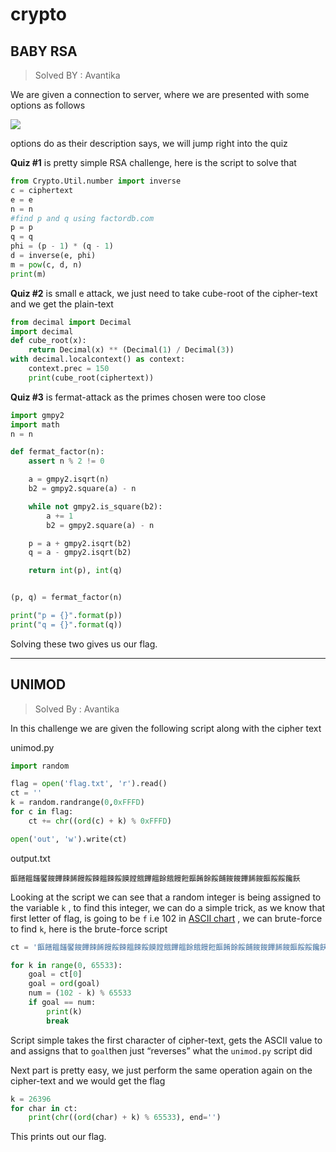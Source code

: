 # crypto

## BABY RSA
> Solved BY : Avantika

We are given a connection to server, where we are presented with some options as follows

![](https://i.imgur.com/1U1K8a3.png)

options do as their description says, we will jump right into the quiz

**Quiz #1** is pretty simple RSA challenge, here is the script to solve that

```python
from Crypto.Util.number import inverse
c = ciphertext
e = e
n = n
#find p and q using factordb.com
p = p
q = q
phi = (p - 1) * (q - 1)
d = inverse(e, phi)
m = pow(c, d, n)
print(m)
```

**Quiz #2** is small e attack, we just need to take cube-root of the cipher-text and we get the plain-text

```python
from decimal import Decimal
import decimal
def cube_root(x):
    return Decimal(x) ** (Decimal(1) / Decimal(3))
with decimal.localcontext() as context:
    context.prec = 150
    print(cube_root(ciphertext))
```

**Quiz #3** is fermat-attack as the primes chosen were too close

```python
import gmpy2
import math
n = n

def fermat_factor(n):
    assert n % 2 != 0

    a = gmpy2.isqrt(n)
    b2 = gmpy2.square(a) - n

    while not gmpy2.is_square(b2):
        a += 1
        b2 = gmpy2.square(a) - n

    p = a + gmpy2.isqrt(b2)
    q = a - gmpy2.isqrt(b2)

    return int(p), int(q)


(p, q) = fermat_factor(n)

print("p = {}".format(p))
print("q = {}".format(q))
```

Solving these two gives us our flag.

----------

## UNIMOD
> Solved By : Avantika

In this challenge we are given the following script along with the cipher text

unimod.py

```python
import random

flag = open('flag.txt', 'r').read()
ct = ''
k = random.randrange(0,0xFFFD)
for c in flag:
    ct += chr((ord(c) + k) % 0xFFFD)

open('out', 'w').write(ct)
```

output.txt
```
饇饍饂饈饜餕饆餗餙饅餒餗饂餗餒饃饄餓饆饂餘餓饅餖饇餚餘餒餔餕餕饆餙餕饇餒餒饞飫
```

Looking at the script we can see that a random integer is being assigned to the variable `k` , to find this integer, we can do a simple trick, as we know that first letter of flag, is going to be `f` i.e 102 in [ASCII chart](https://www.cs.cmu.edu/~pattis/15-1XX/common/handouts/ascii.html) , we can brute-force to find `k`, here is the brute-force script

```python
ct = '饇饍饂饈饜餕饆餗餙饅餒餗饂餗餒饃饄餓饆饂餘餓饅餖饇餚餘餒餔餕餕饆餙餕饇餒餒饞飫'

for k in range(0, 65533):
    goal = ct[0]
    goal = ord(goal)
    num = (102 - k) % 65533
    if goal == num:
        print(k)
        break
```

Script simple takes the first character of cipher-text, gets the ASCII value to and assigns that to `goal`then just “reverses” what the `unimod.py` script did

Next part is pretty easy, we just perform the same operation again on the cipher-text and we would get the flag

```python
k = 26396
for char in ct:
    print(chr((ord(char) + k) % 65533), end='')
```

This prints out our flag.

